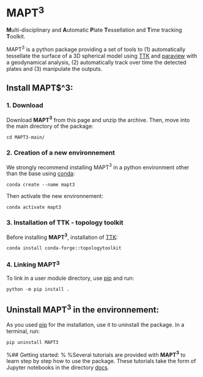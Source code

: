 # MAPT$^3$
**M**ulti-disciplinary and **A**utomatic **P**late **T**essellation and **T**ime tracking **T**oolkit.

MAPT$^3$ is a python package providing a set of tools to (1) automatically tessellate the surface of a 3D spherical model using [TTK](https://topology-tool-kit.github.io/) and [paraview](https://www.paraview.org/) with a geodynamical analysis, (2) automatically track over time the detected plates and (3) manipulate the outputs.


## Install MAPT$^3:

### 1. Download

Download **MAPT$^3$** from this page and unzip the archive. Then, move into the main directory of the package:
```
cd MAPT3-main/
```

### 2. Creation of a new environnement

We strongly recommend installing MAPT$^3$ in a python environment other than the base using [conda](https://conda.io/projects/conda/en/latest/index.html):

```
conda create --name mapt3
```

Then activate the new environnement:

```
conda activate mapt3
```

### 3. Installation of TTK - topology toolkit

Before installing **MAPT$^3$**, installation of [TTK](https://topology-tool-kit.github.io/index.html):

```
conda install conda-forge::topologytoolkit
```

### 4. Linking MAPT$^3$

To link in a user module directory, use [pip](https://pip.pypa.io/en/stable/) and run:

```
python -m pip install .
```

## Uninstall MAPT$^3$ in the environnement:

As you used [pip](https://pip.pypa.io/en/stable/) for the installation, use it to uninstall the package. In a terminal, run:

```
pip uninstall MAPT3
```

%## Getting started:
%
%Several tutorials are provided with **MAPT$^3$** to learn step by step how to use the package. These tutorials take the form of Jupyter notebooks in the directory [docs](/docs).


